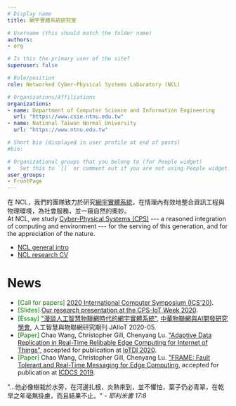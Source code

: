 ```yaml
---
# Display name
title: 網宇實體系統研究室

# Username (this should match the folder name)
authors:
- org

# Is this the primary user of the site?
superuser: false

# Role/position
role: Networked Cyber-Physical Systems Laboratory (NCL)

# Organizations/Affiliations
organizations:
- name: Department of Computer Science and Information Engineering 
  url: "https://www.csie.ntnu.edu.tw"
- name: National Taiwan Normal University
  url: "https://www.ntnu.edu.tw"

# Short bio (displayed in user profile at end of posts)
#bio: 

# Organizational groups that you belong to (for People widget)
#   Set this to `[]` or comment out if you are not using People widget.
user_groups:
- FrontPage
---
```


在 NCL，我們的團隊致力於研究[網宇實體系統](https://zh.wikipedia.org/zh-tw/網宇實體系統)，在情理內有效地整合資訊工程與物理環境，為社會服務，並一窺自然的奧妙。<br>
At NCL, we study [Cyber-Physical Systems (CPS)](https://en.wikipedia.org/wiki/Cyber-physical_system) --- a reasoned integration of computing and environment --- for the serving of this generation, and for the appreciation of the nature.
* [NCL general intro](pdf/ncl_intro_2020May.pdf)
* [NCL research CV](pdf/ncl_cv_2020Aug.pdf)


  
# News

* <span style="color:green">[Call for papers]</span> [2020 International Computer Symposium (ICS'20)](http://ics2020.ncku.edu.tw/callforpaper.html).  
* <span style="color:green">[Slides]</span> [Our research presentation at the CPS-IoT Week 2020](pdf/iotdi20-arrec-presentation.pdf).  
* <span style="color:green">[Essay]</span> ["漫談人工智慧物聯網時代的網宇實體系統"](https://jaiiot.weebly.com/jaiiot-2020-05.html), [中華物聯網與AI開發研究學會](https://jaiiot.weebly.com/), 人工智慧與物聯網研究期刊 JAIIoT 2020-05.  
* <span style="color:green">[Paper]</span> Chao Wang, Christopher Gill, Chenyang Lu. ["Adaptive Data Replication in Real-Time Relibable Edge Computing for Internet of Things"](pdf/iotdi20-arrec.pdf), accepted for publication at [IoTDI 2020](https://conferences.computer.org/iotdi/2020/).  
* <span style="color:green">[Paper]</span> Chao Wang, Christopher Gill, Chenyang Lu. ["FRAME: Fault Tolerant and Real-Time Messaging for Edge Computing](pdf/icdcs19-frame.pdf), accepted for publication at [ICDCS 2019](https://theory.utdallas.edu/ICDCS2019/).


"...他必像樹栽於水旁，在河邊扎根，炎熱來到，並不懼怕，葉子仍必青翠，在乾旱之年毫無掛慮，而且結果不止。"  _- 耶利米書 17:8_


